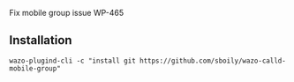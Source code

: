 Fix mobile group issue WP-465

Installation
------------

    wazo-plugind-cli -c "install git https://github.com/sboily/wazo-calld-mobile-group"
